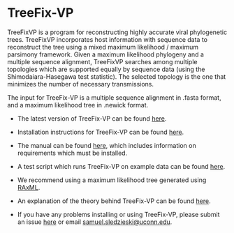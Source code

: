 # TreeFix-VP


TreeFixVP is a program for reconstructing highly accurate viral phylogenetic trees.
TreeFixVP incorporates host information with sequence data to reconstruct the tree using 
a mixed maximum likelihood / maximum parsimony framework. Given a maximum likelihood phylogeny
and a multiple sequence alignment, TreeFixVP searches among multiple topologies which are supported
equally by sequence data (using the Shimodaiara-Hasegawa test statistic). The selected topology
is the one that minimizes the number of necessary transmissions.

The input for TreeFix-VP is a multiple sequence alignment in .fasta format, and a maximum likelihood tree in .newick format.

* The latest version of TreeFix-VP can be found [here](https://github.com/samsledje/TreeFix-VP/releases).

* Installation instructions for TreeFix-VP can be found [here](https://github.com/samsledje/TreeFix-VP/blob/master/docs/INSTALL.txt).

* The manual can be found [here](https://github.com/samsledje/TreeFix-VP/blob/master/docs/TreeFix-VP-Manual.pdf), which includes information on requirements which must be installed.

* A test script which runs TreeFix-VP on example data can be found [here](https://github.com/samsledje/TreeFix-VP/tree/master/examples).

* We recommend using a maximum likelihood tree generated using [RAxML](https://sco.h-its.org/exelixis/web/software/raxml/index.html).

* An explanation of the theory behind TreeFix-VP can be found [here](https://github.com/samsledje/TreeFix-VP/blob/master/docs/Bansal_CAME_2017.pdf).

* If you have any problems installing or using TreeFix-VP, please submit an issue [here](https://github.com/samsledje/TreeFix-VP/issues) or email samuel.sledzieski@uconn.edu.
